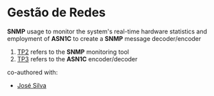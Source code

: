 # Gestão de Redes
**SNMP** usage to monitor the system's real-time hardware statistics and employment of **ASN1C** to create a **SNMP** message decoder/encoder

1. [TP2](https://github.com/ggoncalopereira/MIEI-projects/blob/master/4th%20year/Gestão%20de%20Redes/TP2) refers to the **SNMP** monitoring tool
2. [TP3](https://github.com/ggoncalopereira/MIEI-projects/blob/master/4th%20year/Gestão%20de%20Redes/TP3) refers to the **ASN1C** encoder/decoder

co-authored with:
+ [José Silva](https://github.com/Jpvsilva)
